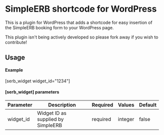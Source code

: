SimpleERB shortcode for WordPress
===========

This is a plugin for WordPress that adds a shortcode for easy insertion of the SimpleERB booking form to your WordPress page.

This plugin isn't being actively developed so please fork away if you wish to contribute!

## Usage

#### Example
[serb_widget widget_id="1234"]

#### [serb_widget] parameters
Parameter | Description | Required | Values | Default
--- | --- | --- | --- | ---
widget_id | Widget ID as supplied by SimpleERB | required | integer | false

